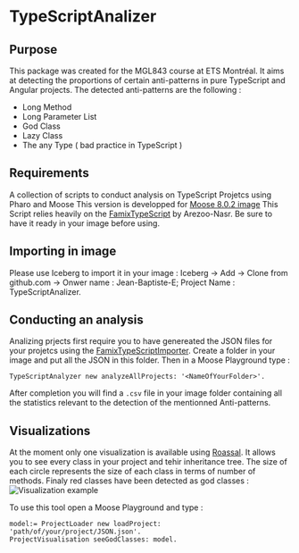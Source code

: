 # TypeScriptAnalizer
## Purpose
This package was created for the MGL843 course at ETS Montréal. It aims at detecting the proportions of certain anti-patterns in pure TypeScript and Angular projects.
The detected anti-patterns are the following : 
- Long Method
- Long Parameter List 
- God Class
- Lazy Class
- The any Type ( bad practice in TypeScript ) 
## Requirements
A collection of scripts to conduct analysis on TypeScript Projetcs using Pharo and Moose
This version is developped for [Moose 8.0.2 image](https://github.com/moosetechnology/Moose/releases/download/v8.0.2/Moose8-stable.zip)
This Script relies heavily on the [FamixTypeScript](https://github.com/Arezoo-Nasr/FamixTypeScript) by Arezoo-Nasr. Be sure to have it ready in your image before using.  

## Importing in image 
Please use Iceberg to import it in your image :
Iceberg -> Add -> Clone from github.com -> Onwer name : Jean-Baptiste-E; Project Name : TypeScriptAnalizer.

## Conducting an analysis
Analizing prjects first require you to have genereated the JSON files for your projetcs using the [FamixTypeScriptImporter](https://github.com/Arezoo-Nasr/FamixTypeScriptImporter).
Create a folder in your image and put all the JSON in this folder. 
Then in a Moose Playground type :
```smalltalk
TypeScriptAnalyzer new analyzeAllProjects: '<NameOfYourFolder>'. 
```
After completion you will find a ```.csv``` file in your image folder containing all the statistics relevant to the detection of the mentionned Anti-patterns. 

## Visualizations

At the moment only one visualization is available using [Roassal](http://agilevisualization.com/). It allows you to see every class in your project and tehir inheritance tree. The size of each circle represents the size of each class in terms of number of methods. Finaly red classes have been detected as god classes :
![Visualization example](https://user-images.githubusercontent.com/61498428/163013315-420f27a1-c327-495b-85eb-bd5ca8f49d08.png)

To use this tool open a Moose Playground and type :
```smalltalk
model:= ProjectLoader new loadProject: 'path/of/your/project/JSON.json'.
ProjectVisualisation seeGodClasses: model. 
```
